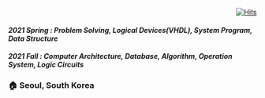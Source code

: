 

<div align = "center">
              
              
</div>

<div align="right">
 
[![Hits](https://hits.seeyoufarm.com/api/count/incr/badge.svg?url=https%3A%2F%2Fgithub.com%2FSNP0301&count_bg=%2339D59D&title_bg=%23555555&icon=&icon_color=%23E7E7E7&title=hit+with&edge_flat=false)](https://hits.seeyoufarm.com)
 
</div>
              


####   *2021 Spring : Problem Solving, Logical Devices(VHDL), System Program, Data Structure* <br>
####   *2021 Fall : Computer Architecture, Database, Algorithm, Operation System, Logic Circuits* <br>

### 🏠 Seoul, South Korea <br>
<!---
<div align = center>

 deep : ![image](https://img.shields.io/badge/Python-FFD43B?style=for-the-badge&logo=python&logoColor=darkgreen )  ![image](https://img.shields.io/badge/C-00599C?style=for-the-badge&logo=c&logoColor=white )  <br>
 dip :![image](https://img.shields.io/badge/Ruby-CC342D?style=for-the-badge&logo=ruby&logoColor=white) ![image](https://img.shields.io/badge/Jekyll-CC0000?style=for-the-badge&logo=Jekyll&logoColor=white)

</div>
--->

<!---![SNP0301's GitHub stats](https://github-readme-stats.vercel.app/api?username=snp0301&count_private=true&show_icons=true&show_icons=true&theme=dark) <br>
--->
<!---[![Top Langs](https://github-readme-stats.vercel.app/api/top-langs/?username=snp0301)](https://github.com/snp0301/github-readme-stats)
--->


<!---![footer](https://capsule-render.vercel.app/api?section=footer)
--->
